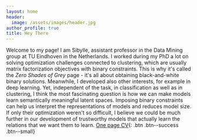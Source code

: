 ```yaml
---
layout: home
header:
  image: /assets/images/header.jpg
author_profile: true
title: Hey There
---
```

Welcome  to my page! I am Sibylle, assistant professor in the Data Mining group at TU Eindhoven in the Netherlands. I worked during my PhD a lot on solving optimization challenges connected to clustering, which are usually matrix factorization objectives with binary constraints. This is why it's called the _Zero Shades of Grey_ page - it's all about obtaining black-and-white binary solutions. Meanwhile, I developed also other interests, for example in deep learning. Yet, independent of the task, in classification as well as in clustering, I think the most fascinating question is how we can make models learn semantically meaningful latent spaces. Imposing binary constraints can help us interpret the representations of models and reduces model size. If only their optimization weren't so difficult, I believe we could be much further in our development of trustworthy models that actually learn the relations that we want them to learn. 
[One page CV](https://github.com/Sibylse/ZeroShades/blob/master/assets/documents/cv_17.pdf){: .btn .btn--success .btn--small} 
